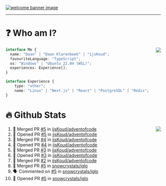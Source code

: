 <h1 align="center" style="display:none;"></h1>

<a href="https://ijskoud.dev/"><img src="https://cdn.ijskoud.dev/files/IIcds5oPKl.png" alt="welcome banner image" /></a>

---

# ❓ Who am I?

<img align="right" src="http://gh-stats.ijskoud.dev/api/top-langs?username=ijsKoud&cache_seconds=1800&layout=compact&hide_border=true&hide_rank=true&show_icons=true&theme=dark&title_color=ffffff&hide_border=true&locale=en" />

```typescript
interface Me {
  name: "Daan" | "Daan Klarenbeek" | "ijsKoud";
  favouriteLanguage: "TypeScript";
  os: "Windows" | "Ubuntu 22.04 (WSL)";
  experiences: Experience[];
}

interface Experience {
    type: "other";
    name: "Linux" | "Next.js" | "React" | "PostgreSQL" | "Redis";
}
```

# 🔥 Github Stats

<img align="right" src="http://gh-stats.ijskoud.dev/api? username=ijsKoud&cache_seconds=1800&hide_border=true&hide_rank=true&show_icons=true&theme=dark&title_color=ffffff&hide_border=true&locale=en">

<!--START_SECTION:activity-->
1. 🎉 Merged PR [#5](https://github.com/ijsKoud/adventofcode/pull/5) in [ijsKoud/adventofcode](https://github.com/ijsKoud/adventofcode)
2. 💪 Opened PR [#5](https://github.com/ijsKoud/adventofcode/pull/5) in [ijsKoud/adventofcode](https://github.com/ijsKoud/adventofcode)
3. 🎉 Merged PR [#4](https://github.com/ijsKoud/adventofcode/pull/4) in [ijsKoud/adventofcode](https://github.com/ijsKoud/adventofcode)
4. 💪 Opened PR [#4](https://github.com/ijsKoud/adventofcode/pull/4) in [ijsKoud/adventofcode](https://github.com/ijsKoud/adventofcode)
5. 🎉 Merged PR [#3](https://github.com/ijsKoud/adventofcode/pull/3) in [ijsKoud/adventofcode](https://github.com/ijsKoud/adventofcode)
6. 💪 Opened PR [#3](https://github.com/ijsKoud/adventofcode/pull/3) in [ijsKoud/adventofcode](https://github.com/ijsKoud/adventofcode)
7. 🎉 Merged PR [#2](https://github.com/ijsKoud/adventofcode/pull/2) in [ijsKoud/adventofcode](https://github.com/ijsKoud/adventofcode)
8. 🎉 Merged PR [#5](https://github.com/snowcrystals/iglo/pull/5) in [snowcrystals/iglo](https://github.com/snowcrystals/iglo)
9. 🗣 Commented on [#5](https://github.com/snowcrystals/iglo/issues/5) in [snowcrystals/iglo](https://github.com/snowcrystals/iglo)
10. 💪 Opened PR [#5](https://github.com/snowcrystals/iglo/pull/5) in [snowcrystals/iglo](https://github.com/snowcrystals/iglo)
<!--END_SECTION:activity-->

<h1 align="center" style="display:none;"></h1>

